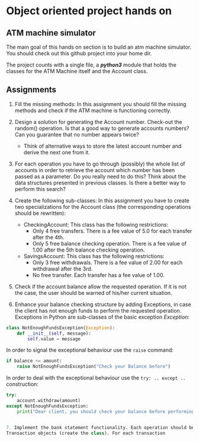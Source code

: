 # Object oriented project hands on 

## ATM machine simulator
The main goal of this hands on section is to build an atm machine simulator. You should check out
this github project into your home dir. 

The project counts with a single file, a ***python3*** module that holds the classes for the ATM
Machine itself and the Account class.


## Assignments

1. Fill the missing methods:
In this assignment you should fill the missing methods and check if the ATM machine is functioning
correctly.

2. Design a solution for generating the Account number. Check-out the random() operation. Is that a
good way to generate accounts numbers? Can you guarantee that no number appears twice?
    * Think of alternative ways to store the latest account number and derive the next one from it.

3. For each operation you have to go through (possibly) the whole list of accounts in order to
retrieve the account which number has been passed as a parameter. Do you really need to do this?
Think about the data structures presented in previous classes. Is there a better way to perform this
search?


4. Create the following sub-classes:
In this assignment you have to create two specializations for the Account class (the corresponding
operations should be rewritten):
    * CheckingAccount: This class has the following restrictions:
        * Only 4 free transfers. There is a fee value of 5.0 for each transfer after the 4th.
        * Only 5 free balance checking operation. There is a fee value of 1.00 after the 5th balance 
        checking operation.
    * SavingsAccount: This class has the following restrictions:
        * Only 3 free withdrawals. There is a fee value of 2.00 for each withdrawal after the 3rd. 
        * No free transfer. Each transfer has a fee value of 1.00.

5. Check if the account balance allow the requested operation. If it is not the case, the user
should be warned of his/her current situation.

6. Enhance your balance checking structure by adding Exceptions, in case the client has not enough
funds to perform the requested operation. Exceptions in Python are sub-classes of the basic
exception *Exception*:

```python
class NotEnoughFundsException(Exception):
    def __init__(self, message):
        self.value = message        
```

In order to signal the exceptional behaviour use the `raise` command:

```python
if balance <= amount:
    raise NotEnoughFundsException("Check your Balance before")
```

In order to deal with the exceptional behaviour use the `try: .. except .. ` construction:

```python
try:
    account.withdraw(amount)
except NotEnoughFundsException:
    print("Dear client, you should check your balance before performing this operation")


7. Implement the bank statement functionality. Each operation should be logged at an special list of
Transaction objects (create the class). For each transaction
